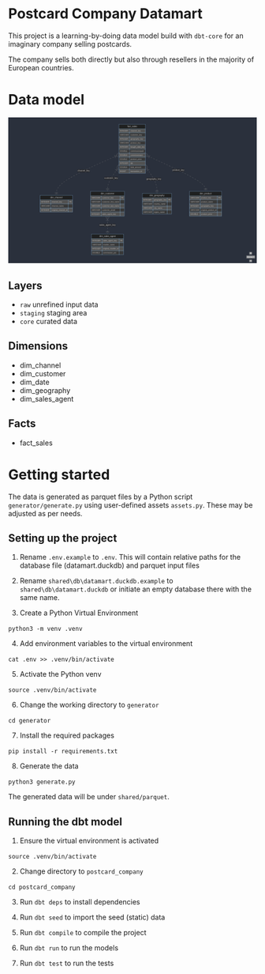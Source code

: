 # Postcard Company Datamart

This project is a learning-by-doing data model build with `dbt-core` for an imaginary company selling postcards.

The company sells both directly but also through resellers in the majority of European countries.

# Data model

![Data Model](resources/data_model.png) 


## Layers

- `raw` unrefined input data
- `staging` staging area
- `core` curated data

## Dimensions
- dim_channel
- dim_customer
- dim_date
- dim_geography
- dim_sales_agent

## Facts
- fact_sales


# Getting started

The data is generated as parquet files by a Python script `generator/generate.py` using user-defined assets `assets.py`. These may be adjusted as per needs.


## Setting up the project

1. Rename `.env.example` to `.env`. This will contain relative paths for the database file (datamart.duckdb) and parquet input files

2. Rename `shared\db\datamart.duckdb.example` to `shared\db\datamart.duckdb` or initiate an empty database there with the same name.

3. Create a Python Virtual Environment

`python3 -m venv .venv`

4. Add environment variables to the virtual environment

`cat .env >> .venv/bin/activate`

5. Activate the Python venv

`source .venv/bin/activate`

6. Change the working directory to `generator`

`cd generator`

7. Install the required packages

`pip install -r requirements.txt`

8. Generate the data

`python3 generate.py`

The generated data will be under `shared/parquet`.


## Running the dbt model

1. Ensure the virtual environment is activated

`source .venv/bin/activate`

2. Change directory to `postcard_company`

`cd postcard_company`

3. Run `dbt deps` to install dependencies

4. Run `dbt seed` to import the seed (static) data

5. Run `dbt compile` to compile the project

6. Run `dbt run` to run the models

7. Run `dbt test` to run the tests
